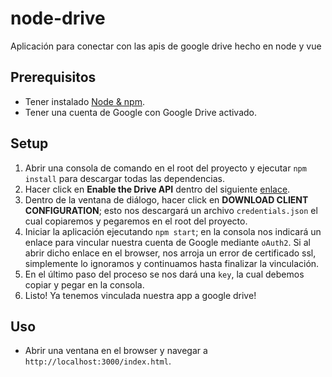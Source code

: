 # node-drive
Aplicación para conectar con las apis de google drive hecho en node y vue

## Prerequisitos
* Tener instalado [Node & npm](https://docs.npmjs.com/downloading-and-installing-node-js-and-npm).
* Tener una cuenta de Google con Google Drive activado.

## Setup
1. Abrir una consola de comando en el root del proyecto y ejecutar `npm install` para descargar todas las dependencias.
2. Hacer click en **Enable the Drive API** dentro del siguiente [enlace](https://developers.google.com/drive/api/v3/quickstart/nodejs#step_1_turn_on_the).
3. Dentro de la ventana de diálogo, hacer click en **DOWNLOAD CLIENT CONFIGURATION**; esto nos descargará un archivo `credentials.json` el cual copiaremos y pegaremos en el root del proyecto.
4. Iniciar la aplicación ejecutando `npm start`; en la consola nos indicará un enlace para vincular nuestra cuenta de Google mediante `oAuth2`. Si al abrir dicho enlace en el browser, nos arroja un error de certificado ssl, simplemente lo ignoramos y continuamos hasta finalizar la vinculación.
5. En el último paso del proceso se nos dará una `key`, la cual debemos copiar y pegar en la consola. 
6. Listo! Ya tenemos vinculada nuestra app a google drive!

## Uso
* Abrir una ventana en el browser y navegar a `http://localhost:3000/index.html`.